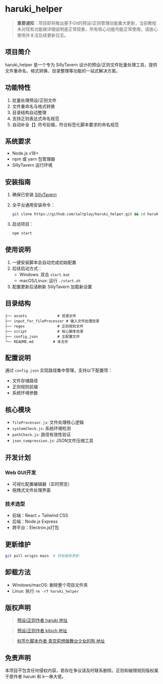 # haruki_helper

> **重要通知**：项目即将推出基于Git的预设/正则管理功能重大更新，当前教程未对现有功能做详细说明是正常现象，所有核心功能均能正常使用。请放心使用并关注后续更新日志。

## 项目简介

haruki_helper 是一个专为 SillyTavern 设计的预设/正则文件批量处理工具，提供文件重命名、格式转换、目录整理等功能的一站式解决方案。

## 功能特性

1. 批量处理预设/正则文件
2. 文件重命名与格式转换
3. 目录结构自动整理
4. 支持正则表达式命名规范
5. 自动补全【】符号前缀，符合标签化脚本要求的命名规范

## 系统要求

- Node.js v18+
- npm 或 yarn 包管理器
- SillyTavern 运行环境

## 安装指南

1. 确保已安装 [SillyTavern](https://github.com/SillyTavern/SillyTavern)
2. 全平台通用安装命令：
   ```bash
   git clone https://github.com/saltplay/haruki_helper.git && cd haruki_helper && npm install
   ```
3. 启动项目：

   ```bash
   npm start
   ```

## 使用说明

1. 一键安装脚本会自动完成初始配置
2. 后续启动方式：
    - Windows: 双击 `start.bat`
    - macOS/Linux: 运行 `./start.sh`
3. 配置更新后请刷新 SillyTavern 加载新设置

## 目录结构

```
├── assets              # 资源文件
├── input_for_fileProcessor # 输入文件处理目录
├── regex               # 正则规则文件
├── script              # 核心脚本目录
├── config.json         # 主配置文件
└── README.md         # 本文件
```

## 配置说明

通过 `config.json` 实现路径集中管理，支持以下配置项：

- 文件存储路径
- 正则规则前缀
- 系统环境参数

## 核心模块

- `fileProcessor.js`: 文件处理核心逻辑
- `systemCheck.js`: 系统环境检测
- `pathCheck.js`: 路径有效性验证
- `json_compression.js`: JSON文件压缩工具

## 开发计划

### Web GUI开发

- 可视化配置编辑器（实时预览）
- 拖拽式文件处理界面

### 技术选型

- 前端：React + Tailwind CSS
- 后端：Node.js Express
- 跨平台：Electron.js打包

## 更新维护

```bash
git pull origin main  # 获取最新更新
```

## 卸载方法

- Windows/macOS: 删除整个项目文件夹
- Linux: 执行 `rm -rf haruki_helper`

## 版权声明

> [预设/正则作者 haruki 地址](https://discord.com/channels/1134557553011998840/1353870378128244791)

> [预设/正则作者 kitsch 地址](https://discord.com/channels/1134557553011998840/1339853575295209482)

> [标签化脚本作者 青空莉想做舞台少女的狗 地址](https://discord.com/channels/1291925535324110879/1344362686900605043)

## 免责声明

本项目不包含任何侵权内容，若存在争议请及时联系删除。正则和破限规则版权属于原作者 haruki 和 k一串大佬。

